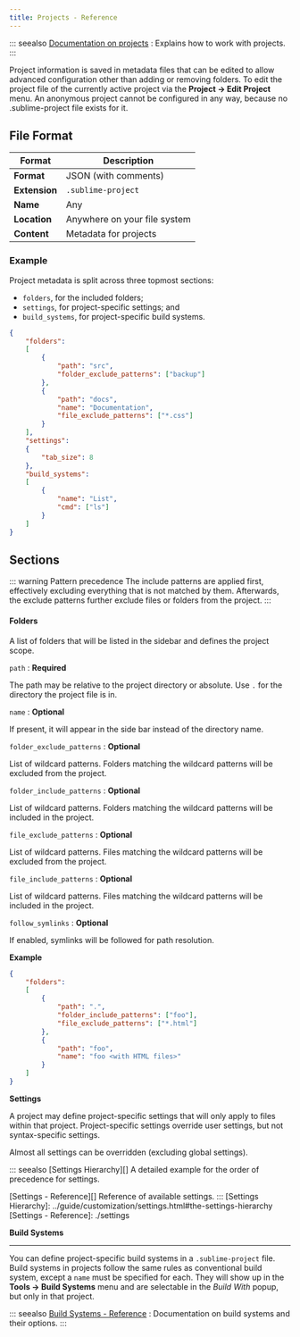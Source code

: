 ```yaml
---
title: Projects - Reference
---
```



::: seealso
[Documentation on projects](../file_management/projects)
: Explains how to work with projects.
:::


Project information is saved in metadata files
that can be edited
to allow advanced configuration
other than adding or removing folders.
To edit the project file
of the currently active project
via the **Project → Edit Project** menu.
An anonymous project cannot be configured in any way,
because no .sublime-project file exists for it.


## File Format

| Format        | Description                  |
| ------------- | ---------------------------- |
| **Format**    | JSON (with comments)         |
| **Extension** | `.sublime-project`           |
| **Name**      | Any                          |
| **Location**  | Anywhere on your file system |
| **Content**   | Metadata for projects        |

### **Example**
Project metadata is split across three topmost sections:

- `folders`, for the included folders;
- `settings`, for project-specific settings; and
- `build_systems`, for project-specific build systems.

```json {2,14,18}
{
    "folders":
    [
        {
            "path": "src",
            "folder_exclude_patterns": ["backup"]
        },
        {
            "path": "docs",
            "name": "Documentation",
            "file_exclude_patterns": ["*.css"]
        }
    ],
    "settings":
    {
        "tab_size": 8
    },
    "build_systems":
    [
        {
            "name": "List",
            "cmd": ["ls"]
        }
    ]
}
```

## Sections

::: warning Pattern precedence
The include patterns are applied first,
effectively excluding everything
that is not matched by them.
Afterwards,
the exclude patterns further exclude
files or folders from the project.
:::

<!-- TODO there is more to this, but it requires some reverse engineering -->
<!-- TODO also find out whether and how the patterns are joined with their global pendants -->

#### Folders
   A list of folders
   that will be listed in the sidebar
   and defines the project scope.

`path`
: **Required**

  The path may be relative to the project directory
  or absolute.
  Use `.` for the directory the project file is in.

`name`
: **Optional**

  If present,
  it will appear in the side bar
  instead of the directory name.

`folder_exclude_patterns`
: **Optional**

  List of wildcard patterns.
  Folders matching the wildcard patterns
  will be excluded from the project.

`folder_include_patterns`
: **Optional**

  List of wildcard patterns.
  Folders matching the wildcard patterns
  will be included in the project.

`file_exclude_patterns`
: **Optional**

  List of wildcard patterns.
  Files matching the wildcard patterns
  will be excluded from the project.

`file_include_patterns`
: **Optional**

  List of wildcard patterns.
  Files matching the wildcard patterns
  will be included in the project.


`follow_symlinks`
: **Optional**

  If enabled,
  symlinks will be followed for path resolution.


**Example**

```json
{
    "folders":
    [
        {
            "path": ".",
            "folder_include_patterns": ["foo"],
            "file_exclude_patterns": ["*.html"]
        },
        {
            "path": "foo",
            "name": "foo <with HTML files>"
        }
    ]
}
```

**Settings**

A project may define project-specific settings
that will only apply to files within that project.
Project-specific settings override user settings,
but not syntax-specific settings.

Almost all settings can be overridden
(excluding global settings).

::: seealso
[Settings Hierarchy][]
   A detailed example for the order of precedence for settings.

[Settings - Reference][]
   Reference of available settings.
:::
[Settings Hierarchy]: ../guide/customization/settings.html#the-settings-hierarchy
[Settings - Reference]: ./settings

**Build Systems**
****************
You can define project-specific build systems
in a `.sublime-project` file.
Build systems in projects
follow the same rules as conventional build system,
except a `name` must be specified for each.
They will show up in the **Tools → Build Systems** menu
and are selectable in the *Build With* popup,
but only in that project.

::: seealso
[Build Systems - Reference](./build_systems)
: Documentation on build systems and their options.
:::
